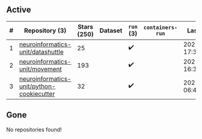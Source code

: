 ## Active
| # | Repository (3) | Stars (250) | Dataset | `run` (3) | `containers-run` | Last Modified |
| --- | --- | --- | --- | --- | --- | --- |
| 1 | [neuroinformatics-unit/datashuttle](https://github.com/neuroinformatics-unit/datashuttle) | 25 |  | :heavy_check_mark: |  | 2025-08-22 17:30:16+00:00 |
| 2 | [neuroinformatics-unit/movement](https://github.com/neuroinformatics-unit/movement) | 193 |  | :heavy_check_mark: |  | 2025-08-06 16:38:59+00:00 |
| 3 | [neuroinformatics-unit/python-cookiecutter](https://github.com/neuroinformatics-unit/python-cookiecutter) | 32 |  | :heavy_check_mark: |  | 2025-08-05 06:48:44+00:00 |

## Gone
No repositories found!
